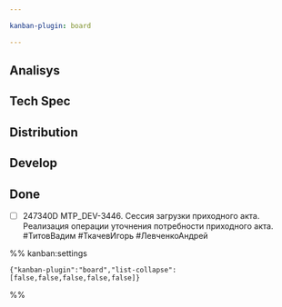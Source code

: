```yaml
---

kanban-plugin: board

---
```


## Analisys



## Tech Spec



## Distribution



## Develop



## Done

- [ ] 247340D MTP_DEV-3446. Сессия загрузки приходного акта. Реализация операции уточнения потребности приходного акта.
	#ТитовВадим
	#ТкачевИгорь 
	#ЛевченкоАндрей




%% kanban:settings
```
{"kanban-plugin":"board","list-collapse":[false,false,false,false,false]}
```
%%
